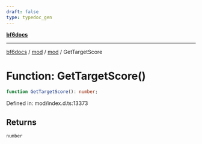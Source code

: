 ```yaml
---
draft: false
type: typedoc_gen
---
```


[**bf6docs**](../../../_index.md)

***

[bf6docs](../../../_index.md) / [mod](../../_index.md) / [mod](../_index.md) / GetTargetScore

# Function: GetTargetScore()

```ts
function GetTargetScore(): number;
```

Defined in: mod/index.d.ts:13373

## Returns

`number`
